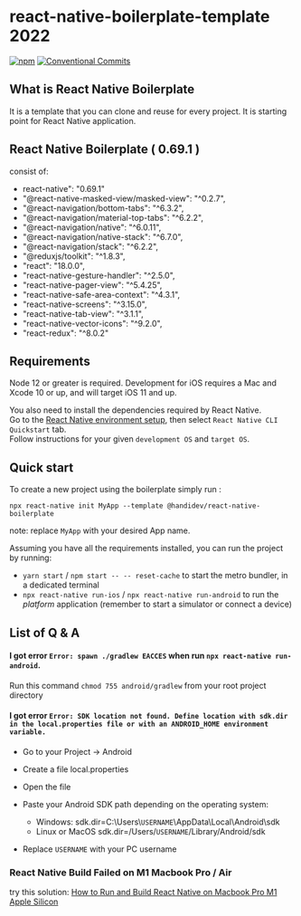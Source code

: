 # react-native-boilerplate-template 2022 
[![npm](https://img.shields.io/npm/v/@handidev/react-native-boilerplate)](https://www.npmjs.com/package/@handidev/react-native-boilerplate)
[![Conventional Commits](https://img.shields.io/badge/Conventional%20Commits-1.0.0-yellow.svg)](https://conventionalcommits.org)

## What is React Native Boilerplate

It is a template that you can clone and reuse for every project. It is starting point for React Native application.

## React Native Boilerplate ( 0.69.1 )

consist of:

- react-native": "0.69.1"
- "@react-native-masked-view/masked-view": "^0.2.7",
- "@react-navigation/bottom-tabs": "^6.3.2",
- "@react-navigation/material-top-tabs": "^6.2.2",
- "@react-navigation/native": "^6.0.11",
- "@react-navigation/native-stack": "^6.7.0",
- "@react-navigation/stack": "^6.2.2",
- "@reduxjs/toolkit": "^1.8.3",
- "react": "18.0.0",
- "react-native-gesture-handler": "^2.5.0",
- "react-native-pager-view": "^5.4.25",
- "react-native-safe-area-context": "^4.3.1",
- "react-native-screens": "^3.15.0",
- "react-native-tab-view": "^3.1.1",
- "react-native-vector-icons": "^9.2.0",
- "react-redux": "^8.0.2"
## Requirements

Node 12 or greater is required. Development for iOS requires a Mac and Xcode 10 or up, and will target iOS 11 and up.

You also need to install the dependencies required by React Native.  
Go to the [React Native environment setup](https://reactnative.dev/docs/environment-setup), then select `React Native CLI Quickstart` tab.  
Follow instructions for your given `development OS` and `target OS`.

## Quick start

To create a new project using the boilerplate simply run :

```
npx react-native init MyApp --template @handidev/react-native-boilerplate
```

note: replace `MyApp` with your desired App name.

Assuming you have all the requirements installed, you can run the project by running:

- `yarn start` / `npm start -- -- reset-cache`  to start the metro bundler, in a dedicated terminal
- `npx react-native run-ios` / `npx react-native run-android`  to run the *platform* application (remember to start a simulator or connect a device)
## List of Q & A

#### I got error `Error: spawn ./gradlew EACCES` when run `npx react-native run-android`.

Run this command `chmod 755 android/gradlew` from your root project directory

#### I got error `Error: SDK location not found. Define location with sdk.dir in the local.properties file or with an ANDROID_HOME environment variable.`

- Go to your Project -> Android
- Create a file local.properties
- Open the file
- Paste your Android SDK path depending on the operating system:

  - Windows:
    sdk.dir=C:\\Users\\`USERNAME`\\AppData\\Local\\Android\\sdk
  - Linux or MacOS
    sdk.dir=/Users/`USERNAME`/Library/Android/sdk

- Replace `USERNAME` with your PC username

### React Native Build Failed on M1 Macbook Pro / Air

try this solution: [How to Run and Build React Native on Macbook Pro M1 Apple Silicon](https://handi.dev/blog/how-run-react-native-on-macbook-m1-apple-silicon)
